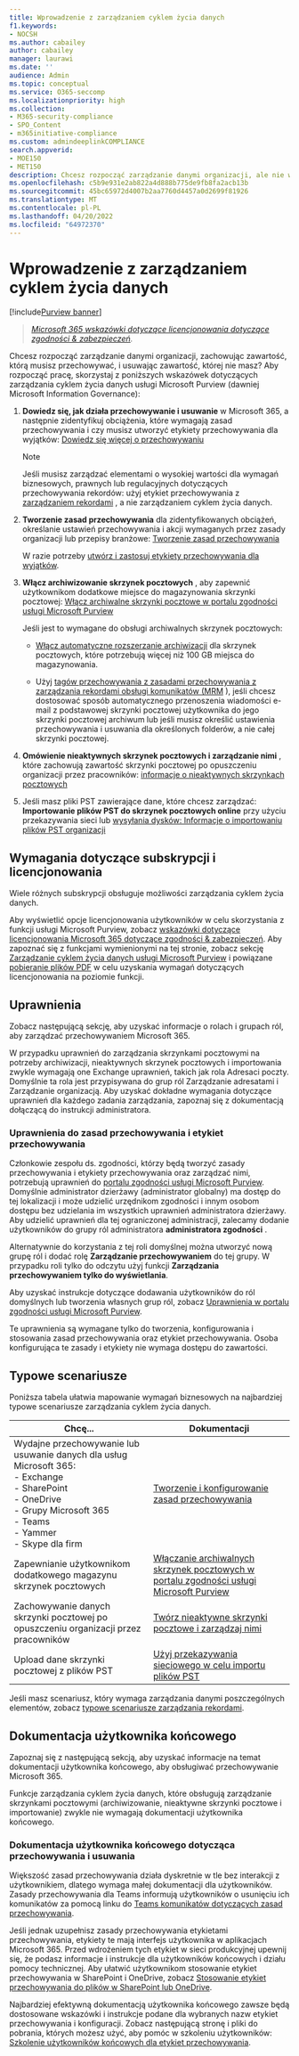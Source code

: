 ```yaml
---
title: Wprowadzenie z zarządzaniem cyklem życia danych
f1.keywords:
- NOCSH
ms.author: cabailey
author: cabailey
manager: laurawi
ms.date: ''
audience: Admin
ms.topic: conceptual
ms.service: O365-seccomp
ms.localizationpriority: high
ms.collection:
- M365-security-compliance
- SPO_Content
- m365initiative-compliance
ms.custom: admindeeplinkCOMPLIANCE
search.appverid:
- MOE150
- MET150
description: Chcesz rozpocząć zarządzanie danymi organizacji, ale nie wiesz, od czego zacząć? Przeczytaj niektóre wskazówki nakazowe, aby rozpocząć pracę.
ms.openlocfilehash: c5b9e931e2ab822a4d888b775de9fb8fa2acb13b
ms.sourcegitcommit: 45bc65972d4007b2aa7760d4457a0d2699f81926
ms.translationtype: MT
ms.contentlocale: pl-PL
ms.lasthandoff: 04/20/2022
ms.locfileid: "64972370"
---
```

# <a name="get-started-with-data-lifecycle-management"></a>Wprowadzenie z zarządzaniem cyklem życia danych

[!include[Purview banner](../includes/purview-rebrand-banner.md)]

>*[Microsoft 365 wskazówki dotyczące licencjonowania dotyczące zgodności & zabezpieczeń](/office365/servicedescriptions/microsoft-365-service-descriptions/microsoft-365-tenantlevel-services-licensing-guidance/microsoft-365-security-compliance-licensing-guidance).*

Chcesz rozpocząć zarządzanie danymi organizacji, zachowując zawartość, którą musisz przechowywać, i usuwając zawartość, której nie masz? Aby rozpocząć pracę, skorzystaj z poniższych wskazówek dotyczących zarządzania cyklem życia danych usługi Microsoft Purview (dawniej Microsoft Information Governance):

1. **Dowiedz się, jak działa przechowywanie i usuwanie** w Microsoft 365, a następnie zidentyfikuj obciążenia, które wymagają zasad przechowywania i czy musisz utworzyć etykiety przechowywania dla wyjątków: [Dowiedz się więcej o przechowywaniu](retention.md)
    
    > [!NOTE]
    > Jeśli musisz zarządzać elementami o wysokiej wartości dla wymagań biznesowych, prawnych lub regulacyjnych dotyczących przechowywania rekordów: użyj etykiet przechowywania z [zarządzaniem rekordami](records-management.md) , a nie zarządzaniem cyklem życia danych.

2. **Tworzenie zasad przechowywania** dla zidentyfikowanych obciążeń, określanie ustawień przechowywania i akcji wymaganych przez zasady organizacji lub przepisy branżowe: [Tworzenie zasad przechowywania](create-retention-policies.md)
    
    W razie potrzeby [utwórz i zastosuj etykiety przechowywania dla wyjątków](create-retention-labels-information-governance.md).

3. **Włącz archiwizowanie skrzynek pocztowych** , aby zapewnić użytkownikom dodatkowe miejsce do magazynowania skrzynki pocztowej: [Włącz archiwalne skrzynki pocztowe w portalu zgodności usługi Microsoft Purview](enable-archive-mailboxes.md)
    
    Jeśli jest to wymagane do obsługi archiwalnych skrzynek pocztowych:
    
    - [Włącz automatyczne rozszerzanie archiwizacji](enable-autoexpanding-archiving.md) dla skrzynek pocztowych, które potrzebują więcej niż 100 GB miejsca do magazynowania.
    
    - Użyj [tagów przechowywania z zasadami przechowywania z zarządzania rekordami obsługi komunikatów (MRM](set-up-an-archive-and-deletion-policy-for-mailboxes.md) ), jeśli chcesz dostosować sposób automatycznego przenoszenia wiadomości e-mail z podstawowej skrzynki pocztowej użytkownika do jego skrzynki pocztowej archiwum lub jeśli musisz określić ustawienia przechowywania i usuwania dla określonych folderów, a nie całej skrzynki pocztowej.

4. **Omówienie nieaktywnych skrzynek pocztowych i zarządzanie nimi** , które zachowują zawartość skrzynki pocztowej po opuszczeniu organizacji przez pracowników: [informacje o nieaktywnych skrzynkach pocztowych](inactive-mailboxes-in-office-365.md)

5. Jeśli masz pliki PST zawierające dane, które chcesz zarządzać: **Importowanie plików PST do skrzynek pocztowych online** przy użyciu przekazywania sieci lub [wysyłania dysków: Informacje o importowaniu plików PST organizacji](importing-pst-files-to-office-365.md)

## <a name="subscription-and-licensing-requirements"></a>Wymagania dotyczące subskrypcji i licencjonowania

Wiele różnych subskrypcji obsługuje możliwości zarządzania cyklem życia danych.

Aby wyświetlić opcje licencjonowania użytkowników w celu skorzystania z funkcji usługi Microsoft Purview, zobacz [wskazówki dotyczące licencjonowania Microsoft 365 dotyczące zgodności & zabezpieczeń](/office365/servicedescriptions/microsoft-365-service-descriptions/microsoft-365-tenantlevel-services-licensing-guidance/microsoft-365-security-compliance-licensing-guidance). Aby zapoznać się z funkcjami wymienionymi na tej stronie, zobacz sekcję [Zarządzanie cyklem życia danych usługi Microsoft Purview](/office365/servicedescriptions/microsoft-365-service-descriptions/microsoft-365-tenantlevel-services-licensing-guidance/microsoft-365-security-compliance-licensing-guidance#microsoft-purview-data-lifecycle-management) i powiązane [pobieranie plików PDF](https://go.microsoft.com/fwlink/?linkid=2139145) w celu uzyskania wymagań dotyczących licencjonowania na poziomie funkcji.

## <a name="permissions"></a>Uprawnienia

Zobacz następującą sekcję, aby uzyskać informacje o rolach i grupach ról, aby zarządzać przechowywaniem Microsoft 365.

W przypadku uprawnień do zarządzania skrzynkami pocztowymi na potrzeby archiwizacji, nieaktywnych skrzynek pocztowych i importowania zwykle wymagają one Exchange uprawnień, takich jak rola Adresaci poczty. Domyślnie ta rola jest przypisywana do grup ról Zarządzanie adresatami i Zarządzanie organizacją. Aby uzyskać dokładne wymagania dotyczące uprawnień dla każdego zadania zarządzania, zapoznaj się z dokumentacją dołączącą do instrukcji administratora.

### <a name="permissions-for-retention-policies-and-retention-labels"></a>Uprawnienia do zasad przechowywania i etykiet przechowywania

Członkowie zespołu ds. zgodności, którzy będą tworzyć zasady przechowywania i etykiety przechowywania oraz zarządzać nimi, potrzebują uprawnień do <a href="https://go.microsoft.com/fwlink/p/?linkid=2077149" target="_blank">portalu zgodności usługi Microsoft Purview</a>. Domyślnie administrator dzierżawy (administrator globalny) ma dostęp do tej lokalizacji i może udzielić urzędnikom zgodności i innym osobom dostępu bez udzielania im wszystkich uprawnień administratora dzierżawy. Aby udzielić uprawnień dla tej ograniczonej administracji, zalecamy dodanie użytkowników do grupy ról administratora **administratora zgodności** .

Alternatywnie do korzystania z tej roli domyślnej można utworzyć nową grupę ról i dodać rolę **Zarządzanie przechowywaniem** do tej grupy. W przypadku roli tylko do odczytu użyj funkcji **Zarządzania przechowywaniem tylko do wyświetlania**. 

Aby uzyskać instrukcje dotyczące dodawania użytkowników do ról domyślnych lub tworzenia własnych grup ról, zobacz [Uprawnienia w portalu zgodności usługi Microsoft Purview](microsoft-365-compliance-center-permissions.md).

Te uprawnienia są wymagane tylko do tworzenia, konfigurowania i stosowania zasad przechowywania oraz etykiet przechowywania. Osoba konfigurująca te zasady i etykiety nie wymaga dostępu do zawartości.

## <a name="common-scenarios"></a>Typowe scenariusze

Poniższa tabela ułatwia mapowanie wymagań biznesowych na najbardziej typowe scenariusze zarządzania cyklem życia danych.

|Chcę...|Dokumentacji|
|----------------|---------------|
|Wydajne przechowywanie lub usuwanie danych dla usług Microsoft 365: <br />- Exchange  <br />- SharePoint  <br />- OneDrive  <br />- Grupy Microsoft 365 <br />- Teams <br />- Yammer <br />- Skype dla firm |[Tworzenie i konfigurowanie zasad przechowywania](create-retention-policies.md)|
|Zapewnianie użytkownikom dodatkowego magazynu skrzynek pocztowych |[Włączanie archiwalnych skrzynek pocztowych w portalu zgodności usługi Microsoft Purview](enable-archive-mailboxes.md)|
|Zachowywanie danych skrzynki pocztowej po opuszczeniu organizacji przez pracowników |[Twórz nieaktywne skrzynki pocztowe i zarządzaj nimi](create-and-manage-inactive-mailboxes.md)|
|Upload dane skrzynki pocztowej z plików PST |[Użyj przekazywania sieciowego w celu importu plików PST](use-network-upload-to-import-pst-files.md)|


Jeśli masz scenariusz, który wymaga zarządzania danymi poszczególnych elementów, zobacz [typowe scenariusze zarządzania rekordami](get-started-with-records-management.md#common-scenarios). 

## <a name="end-user-documentation"></a>Dokumentacja użytkownika końcowego

Zapoznaj się z następującą sekcją, aby uzyskać informacje na temat dokumentacji użytkownika końcowego, aby obsługiwać przechowywanie Microsoft 365.

Funkcje zarządzania cyklem życia danych, które obsługują zarządzanie skrzynkami pocztowymi (archiwizowanie, nieaktywne skrzynki pocztowe i importowanie) zwykle nie wymagają dokumentacji użytkownika końcowego.

### <a name="end-user-documentation-for-retention-and-deletion"></a>Dokumentacja użytkownika końcowego dotycząca przechowywania i usuwania

Większość zasad przechowywania działa dyskretnie w tle bez interakcji z użytkownikiem, dlatego wymaga małej dokumentacji dla użytkowników. Zasady przechowywania dla Teams informują użytkowników o usunięciu ich komunikatów za pomocą linku do [Teams komunikatów dotyczących zasad przechowywania](https://support.microsoft.com/office/teams-messages-about-retention-policies-c151fa2f-1558-4cf9-8e51-854e925b483b).

Jeśli jednak uzupełnisz zasady przechowywania etykietami przechowywania, etykiety te mają interfejs użytkownika w aplikacjach Microsoft 365. Przed wdrożeniem tych etykiet w sieci produkcyjnej upewnij się, że podasz informacje i instrukcje dla użytkowników końcowych i działu pomocy technicznej. Aby ułatwić użytkownikom stosowanie etykiet przechowywania w SharePoint i OneDrive, zobacz [Stosowanie etykiet przechowywania do plików w SharePoint lub OneDrive](https://support.microsoft.com/office/apply-retention-labels-to-files-in-sharepoint-or-onedrive-11a6835b-ec9f-40db-8aca-6f5ef18132df).

Najbardziej efektywną dokumentacją użytkownika końcowego zawsze będą dostosowane wskazówki i instrukcje podane dla wybranych nazw etykiet przechowywania i konfiguracji. Zobacz następującą stronę i pliki do pobrania, których możesz użyć, aby pomóc w szkoleniu użytkowników: [Szkolenie użytkowników końcowych dla etykiet przechowywania](https://microsoft.github.io/ComplianceCxE/enduser/retention/).

